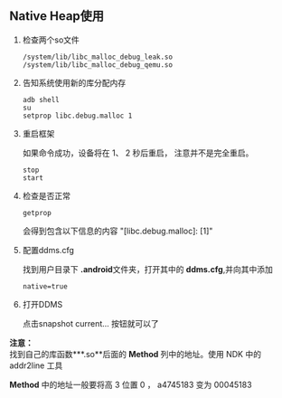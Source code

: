 ## Native Heap使用

1. 检查两个so文件

	```
	/system/lib/libc_malloc_debug_leak.so 
	/system/lib/libc_malloc_debug_qemu.so   
	```

2. 告知系统使用新的库分配内存

	```
	adb shell
	su
	setprop libc.debug.malloc 1  
	```	

3. 重启框架

	 如果命令成功，设备将在 1、 2 秒后重启， 注意并不是完全重启。
	 
	```
	stop  
	start 
	```

4. 检查是否正常

	```
	getprop
	```

	会得到包含以下信息的内容 "[libc.debug.malloc]: [1]"
	
	
5. 配置ddms.cfg

	找到用户目录下 **.android**文件夹，打开其中的 **ddms.cfg**,并向其中添加
	
	```
	native=true
	```
	
6. 打开DDMS

	点击snapshot current... 按钮就可以了
	

**注意：**  
找到自己的库函数***.so**后面的 **Method** 列中的地址。使用 NDK 中的 addr2line 工具

**Method** 中的地址一般要将高 3 位置 0 ， a4745183 变为 00045183
